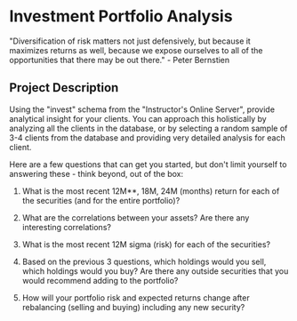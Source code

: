 # Investment Portfolio Analysis

"Diversification of risk matters not just defensively, but because it maximizes returns as well, because we expose ourselves to all of the opportunities that there may be out there." - Peter Bernstien

## Project Description

Using the "invest" schema from the "Instructor's Online Server", provide analytical insight for your clients. You can approach this holistically by analyzing all the clients in the database, or by selecting a random sample of 3-4 clients from the database and providing very detailed analysis for each client. 

Here are a few questions that can get you started, but don't limit yourself to answering these - think beyond, out of the box:

1. What is the most recent 12M**, 18M, 24M (months) return for each of the securities (and for the entire portfolio)? 

2. What are the correlations between your assets? Are there any interesting correlations?

3. What is the most recent 12M sigma (risk) for each of the securities? 

4. Based on the previous 3 questions, which holdings would you sell, which holdings would you buy? Are there any outside securities that you would recommend adding to the portfolio?

5. How will your portfolio risk and expected returns change after rebalancing (selling and buying) including any new security?
